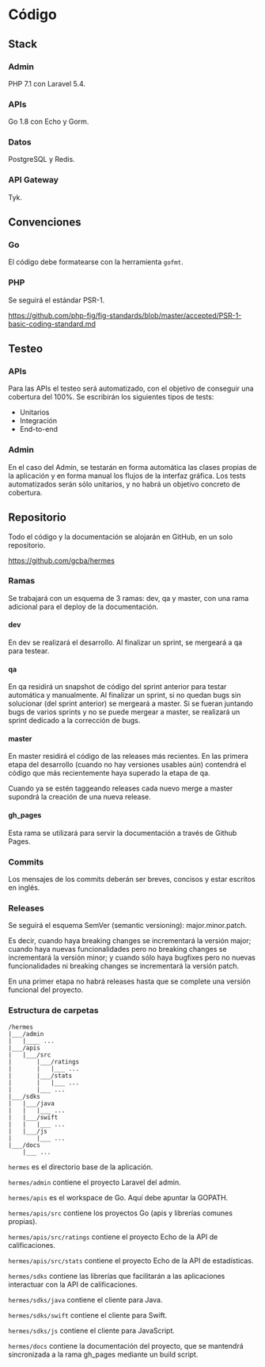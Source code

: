 # Código

## Stack

### Admin

PHP 7.1 con Laravel 5.4.

### APIs

Go 1.8 con Echo y Gorm.

### Datos

PostgreSQL y Redis.

### API Gateway

Tyk.

## Convenciones

### Go

El código debe formatearse con la herramienta `gofmt`.

### PHP

Se seguirá el estándar PSR-1.

https://github.com/php-fig/fig-standards/blob/master/accepted/PSR-1-basic-coding-standard.md

## Testeo

### APIs

Para las APIs el testeo será automatizado, con el objetivo de conseguir una cobertura del 100%. Se escribirán los siguientes tipos de tests:

- Unitarios
- Integración
- End-to-end

### Admin

En el caso del Admin, se testarán en forma automática las clases propias de la aplicación y en forma manual los flujos de la interfaz gráfica. Los tests automatizados serán sólo unitarios, y no habrá un objetivo concreto de cobertura.

## Repositorio

Todo el código y la documentación se alojarán en GitHub, en un solo repositorio.

https://github.com/gcba/hermes

### Ramas

Se trabajará con un esquema de 3 ramas: dev, qa y master, con una rama adicional para el deploy de la documentación.

#### dev

En dev se realizará el desarrollo. Al finalizar un sprint, se mergeará a qa para testear.

#### qa

En qa residirá un snapshot de código del sprint anterior para testar automática y manualmente. Al finalizar un sprint, si no quedan bugs sin solucionar (del sprint anterior) se mergeará a master. Si se fueran juntando bugs de varios sprints y no se puede mergear a master, se realizará un sprint dedicado a la corrección de bugs.

#### master

En master residirá el código de las releases más recientes. En las primera etapa del desarrollo (cuando no hay versiones usables aún) contendrá el código que más recientemente haya superado la etapa de qa.

Cuando ya se estén taggeando releases cada nuevo merge a master supondrá la creación de una nueva release.

#### gh_pages

Esta rama se utilizará para servir la documentación a través de Github Pages.

### Commits

Los mensajes de los commits deberán ser breves, concisos y estar escritos en inglés.

### Releases

Se seguirá el esquema SemVer (semantic versioning): major.minor.patch.

Es decir, cuando haya breaking changes se incrementará la versión major; cuando haya nuevas funcionalidades pero no breaking changes se incrementará la versión minor; y cuando sólo haya bugfixes pero no nuevas funcionalidades ni breaking changes se incrementará la versión patch.

En una primer etapa no habrá releases hasta que se complete una versión funcional del proyecto.

### Estructura de carpetas

```
/hermes
|___/admin
|   |____ ...
|___/apis
|   |___/src
|       |___/ratings
|       |   |___ ...
|       |___/stats
|       |   |___ ...
|       |___ ...
|___/sdks
|   |___/java
|   |   |___ ...
|   |___/swift
|   |   |___ ...
|   |___/js
|       |___ ...
|___/docs
    |___ ...
```

`hermes` es el directorio base de la aplicación.

`hermes/admin` contiene el proyecto Laravel del admin.

`hermes/apis` es el workspace de Go. Aquí debe apuntar la GOPATH.

`hermes/apis/src` contiene los proyectos Go (apis y librerías comunes propias).

`hermes/apis/src/ratings` contiene el proyecto Echo de la API de calificaciones.

`hermes/apis/src/stats` contiene el proyecto Echo de la API de estadísticas.

`hermes/sdks` contiene las librerías que facilitarán a las aplicaciones interactuar con la API de calificaciones.

`hermes/sdks/java` contiene el cliente para Java.

`hermes/sdks/swift` contiene el cliente para Swift.

`hermes/sdks/js` contiene el cliente para JavaScript.

`hermes/docs` contiene la documentación del proyecto, que se mantendrá sincronizada a la rama gh_pages mediante un build script.